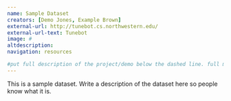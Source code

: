 ```yaml
---
name: Sample Dataset
creators: [Demo Jones, Example Brown]
external-url: http://tunebot.cs.northwestern.edu/
external-url-text: Tunebot
image: #
altdescription:
navigation: resources

#put full description of the project/demo below the dashed line. full markdown is supported.
---
```


This is a sample dataset. Write a description of the dataset here so people know what it is.